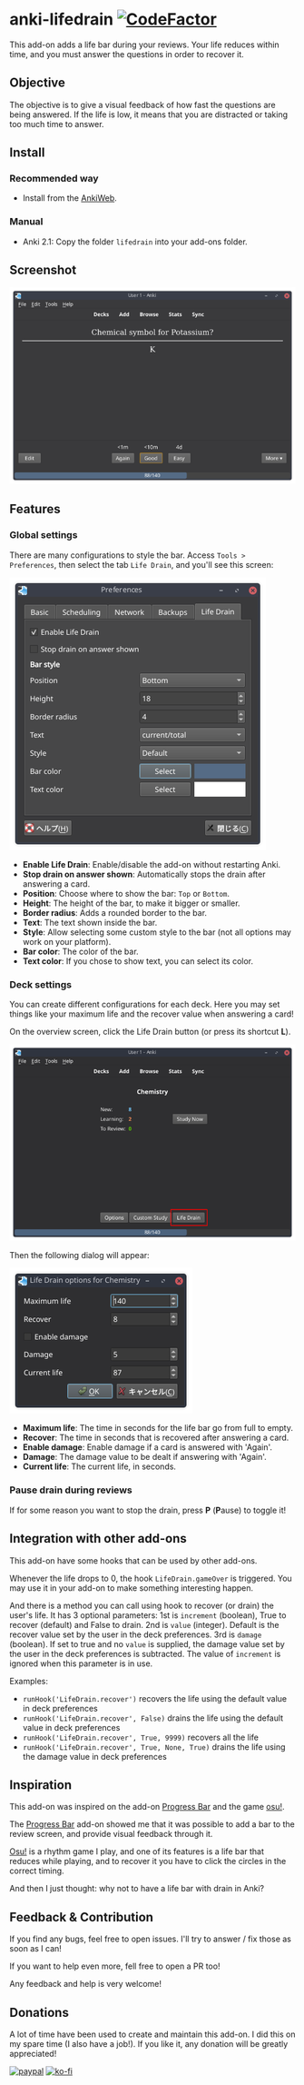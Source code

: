 # anki-lifedrain [![CodeFactor](https://www.codefactor.io/repository/github/yutsuten/anki-lifedrain/badge)](https://www.codefactor.io/repository/github/yutsuten/anki-lifedrain)
This add-on adds a life bar during your reviews.
Your life reduces within time, and you must answer the questions in order to recover it.

## Objective
The objective is to give a visual feedback of how fast the questions are being answered.
If the life is low, it means that you are distracted or taking too much time to answer.

## Install
### Recommended way
- Install from the [AnkiWeb](https://ankiweb.net/shared/info/715575551).

### Manual
- Anki 2.1: Copy the folder `lifedrain` into your add-ons folder.

## Screenshot
![Review](screenshots/review_screen.png)

## Features
### Global settings
There are many configurations to style the bar.
Access `Tools > Preferences`, then select the tab `Life Drain`, and you'll see this screen:

![Preferences](screenshots/preferences.png)

- **Enable Life Drain**: Enable/disable the add-on without restarting Anki.
- **Stop drain on answer shown**: Automatically stops the drain after answering a card.
- **Position**: Choose where to show the bar: `Top` or `Bottom`.
- **Height**: The height of the bar, to make it bigger or smaller.
- **Border radius**: Adds a rounded border to the bar.
- **Text**: The text shown inside the bar.
- **Style**: Allow selecting some custom style to the bar (not all options may work on your platform).
- **Bar color**: The color of the bar.
- **Text color**: If you chose to show text, you can select its color.

### Deck settings
You can create different configurations for each deck.
Here you may set things like your maximum life and the recover value when answering a card!

On the overview screen,
click the Life Drain button (or press its shortcut **L**).

![Overview](screenshots/overview.png)

Then the following dialog will appear:

![Deck options](screenshots/deck_options.png)

- **Maximum life**: The time in seconds for the life bar go from full to empty.
- **Recover**: The time in seconds that is recovered after answering a card.
- **Enable damage**: Enable damage if a card is answered with 'Again'.
- **Damage**: The damage value to be dealt if answering with 'Again'.
- **Current life**: The current life, in seconds.

### Pause drain during reviews
If for some reason you want to stop the drain, press **P** (**P**ause) to toggle it!

## Integration with other add-ons
This add-on have some hooks that can be used by other add-ons.

Whenever the life drops to 0, the hook `LifeDrain.gameOver` is triggered.
You may use it in your add-on to make something interesting happen.

And there is a method you can call using hook to recover (or drain) the user's life.
It has 3 optional parameters:
1st is `increment` (boolean), True to recover (default) and False to drain.
2nd is `value` (integer). Default is the recover value set by the user in the deck preferences.
3rd is `damage` (boolean). If set to true and no `value` is supplied, the damage value set by the user in the deck preferences is subtracted. The value of `increment` is ignored when this parameter is in use.

Examples:

- `runHook('LifeDrain.recover')` recovers the life using the default value in deck preferences
- `runHook('LifeDrain.recover', False)` drains the life using the default value in deck preferences
- `runHook('LifeDrain.recover', True, 9999)` recovers all the life
- `runHook('LifeDrain.recover', True, None, True)` drains the life using the damage value in deck preferences

## Inspiration
This add-on was inspired on the add-on [Progress Bar](https://ankiweb.net/shared/info/2091361802) and the game [osu!](https://osu.ppy.sh/).

The [Progress Bar](https://ankiweb.net/shared/info/2091361802) add-on showed me that it was possible to add a bar to the review screen, and provide visual feedback through it.

[Osu!](https://osu.ppy.sh/) is a rhythm game I play, and one of its features is a life bar that reduces while playing, and to recover it you have to click the circles in the correct timing.

And then I just thought: why not to have a life bar with drain in Anki?

## Feedback & Contribution
If you find any bugs, feel free to open issues. I'll try to answer / fix those as soon as I can!

If you want to help even more, fell free to open a PR too!

Any feedback and help is very welcome!

## Donations
A lot of time have been used to create and maintain this add-on.
I did this on my spare time (I also have a job!).
If you like it, any donation will be greatly appreciated!

[![paypal](https://www.paypal.com/en_US/i/btn/x-click-but04.gif)](https://www.paypal.me/mateusetto)
[![ko-fi](https://www.ko-fi.com/img/githubbutton_sm.svg)](https://ko-fi.com/G2G61KF5O)
